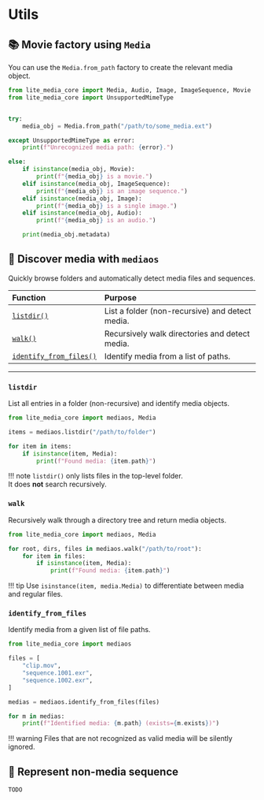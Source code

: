 # Utils

## 📚 Movie factory using `Media`

You can use the `Media.from_path` factory to create the relevant media object.

```python
from lite_media_core import Media, Audio, Image, ImageSequence, Movie
from lite_media_core import UnsupportedMimeType


try:
    media_obj = Media.from_path("/path/to/some_media.ext")

except UnsupportedMimeType as error:
    print(f"Unrecognized media path: {error}.")

else:
    if isinstance(media_obj, Movie):
        print(f"{media_obj} is a movie.")
    elif isinstance(media_obj, ImageSequence):
        print(f"{media_obj} is an image sequence.")
    elif isinstance(media_obj, Image):
        print(f"{media_obj} is a single image.")
    elif isinstance(media_obj, Audio):
        print(f"{media_obj} is an audio.")

    print(media_obj.metadata)
```


## 📂 Discover media with `mediaos`

Quickly browse folders and automatically detect media files and sequences.

| Function | Purpose |
|:---------|:--------|
| [`listdir()`](#listdir) | List a folder (non-recursive) and detect media. |
| [`walk()`](#walk) | Recursively walk directories and detect media. |
| [`identify_from_files()`](#identify_from_files) | Identify media from a list of paths. |

---

### `listdir`

List all entries in a folder (non-recursive) and identify media objects.

```python
from lite_media_core import mediaos, Media

items = mediaos.listdir("/path/to/folder")

for item in items:
    if isinstance(item, Media):
        print(f"Found media: {item.path}")

```

!!! note
    `listdir()` only lists files in the top-level folder.  
    It does **not** search recursively.

### `walk` 

Recursively walk through a directory tree and return media objects.

```python
from lite_media_core import mediaos, Media

for root, dirs, files in mediaos.walk("/path/to/root"):
    for item in files:
        if isinstance(item, Media):
            print(f"Found media: {item.path}")

```

!!! tip
    Use `isinstance(item, media.Media)` to differentiate between media and regular files.

### `identify_from_files` 

Identify media from a given list of file paths.

```python
from lite_media_core import mediaos

files = [
    "clip.mov",
    "sequence.1001.exr",
    "sequence.1002.exr",
]

medias = mediaos.identify_from_files(files)

for m in medias:
    print(f"Identified media: {m.path} (exists={m.exists})")
```

!!! warning
    Files that are not recognized as valid media will be silently ignored.


## 📄 Represent non-media sequence

```
TODO
```
